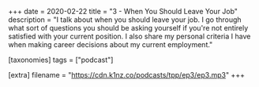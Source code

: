 +++
date = 2020-02-22
title = "3 - When You Should Leave Your Job"
description = "I talk about when you should leave your job. I go through what sort of questions you should be asking yourself if you're not entirely satisfied with your current position. I also share my personal criteria I have when making career decisions about my current employment."

[taxonomies]
tags = ["podcast"]

[extra]
filename = "https://cdn.k1nz.co/podcasts/tpp/ep3/ep3.mp3"
+++
